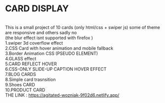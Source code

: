 # CARD DISPLAY
</br>This is a small project of 10 cards (only html/css + swiper js) some of theme are responsive and others sadly no 
</br> (the blur effect isnt supported with firefox )
</br>1.swiper 3d coverflow effect 
</br>2.CSS Card with hover animation and mobile fallback
</br>3.Border Animation CSS (PSEUDO ELEMENT)
</br>4.GLASS effect
</br>5.CARD REFLECT HOVER
</br>6.CSS-ONLY SLIDE-UP CAPTION HOVER EFFECT
</br>7.BLOG CARDS
</br>8.Simple card trasnsition
</br>9.Shoes CARD
</br>10.PRODUCT CARD
</br> THE LINK : https://agitated-wozniak-9f02d6.netlify.app/
